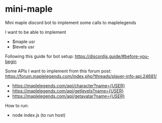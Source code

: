 # mini-maple
Mini maple discord bot to implement some calls to maplelegends

I want to be able to implement 
- $maple usr
- $levels usr

Following this guide for bot setup: https://discordjs.guide/#before-you-begin

Some APIs I want to implement from this forum post: https://forum.maplelegends.com/index.php?threads/player-info-api.24681/
- https://maplelegends.com/api/character?name={USER}
- https://maplelegends.com/api/getlevels?name={USER}
- https://maplelegends.com/api/getavatar?name={USER}

How to run: 
- node index.js (to run host)